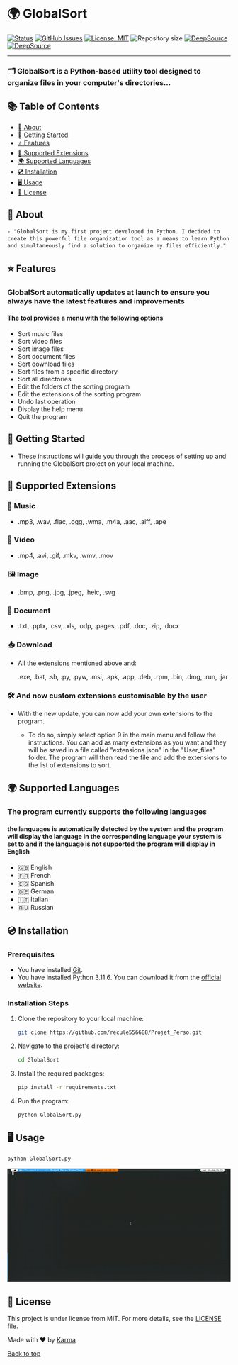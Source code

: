 # 🌍 GlobalSort

[![Status](https://img.shields.io/badge/status-active-success.svg)](placeholder)
[![GitHub Issues](https://img.shields.io/github/issues/recule556688/Projet_Perso)](https://github.com/recule556688/Projet_Perso/issues)
[![License: MIT](https://img.shields.io/badge/License-MIT-56BEB8.svg)](https://github.com/recule556688/Projet_Perso/blob/main/LICENSE)
![Repository size](https://img.shields.io/github/repo-size/recule556688/projet_perso?color=56BEB8)
[![DeepSource](https://app.deepsource.com/gh/recule556688/Projet_Perso.svg/?label=active+issues&show_trend=true&token=lfgj4HrvZJ4AkB9HGLVVa6K7)](https://app.deepsource.com/gh/recule556688/Projet_Perso/)
[![DeepSource](https://app.deepsource.com/gh/recule556688/Projet_Perso.svg/?label=resolved+issues&show_trend=true&token=lfgj4HrvZJ4AkB9HGLVVa6K7)](https://app.deepsource.com/gh/recule556688/Projet_Perso/)

---

### 🗂️ GlobalSort is a Python-based utility tool designed to organize files in your computer's directories...

## 📚 Table of Contents

- [📘 About](#-about)
- [🏁 Getting Started](#-getting-started)
- [⭐ Features](#-features)
- [🔌 Supported Extensions](#-supported-extensions)
- [🌍 Supported Languages](#-supported-languages)
- [💿 Installation](#-installation)
- [🖥️ Usage](#-usage)
- [📜 License](#-license)

## 📖 About

```plaintext
- "GlobalSort is my first project developed in Python. I decided to create this powerful file organization tool as a means to learn Python and simultaneously find a solution to organize my files efficiently."
```

## ⭐ Features

### GlobalSort automatically updates at launch to ensure you always have the latest features and improvements

#### The tool provides a menu with the following options

- Sort music files
- Sort video files
- Sort image files
- Sort document files
- Sort download files
- Sort files from a specific directory
- Sort all directories
- Edit the folders of the sorting program
- Edit the extensions of the sorting program
- Undo last operation
- Display the help menu
- Quit the program

## 🚀 Getting Started

- These instructions will guide you through the process of setting up and running the GlobalSort
    project on your local machine.

## 🔌 Supported Extensions

### 🎵 Music

- .mp3, .wav, .flac, .ogg, .wma, .m4a, .aac, .aiff, .ape

### 🎥 Video

- .mp4, .avi, .gif, .mkv, .wmv, .mov

### 🖼️ Image

- .bmp, .png, .jpg, .jpeg, .heic, .svg

### 📄 Document

- .txt, .pptx, .csv, .xls, .odp, .pages, .pdf, .doc, .zip, .docx

### 📥 Download

- All the extensions mentioned above and:

    .exe, .bat, .sh, .py, .pyw, .msi, .apk, .app, .deb, .rpm, .bin, .dmg, .run, .jar

### 🛠️ And now custom extensions customisable by the user

- With the new update, you can now add your own extensions to the program.

  - To do so, simply select option 9 in the main menu and follow the instructions. You can add as many extensions as you want and they will be saved in a file called "extensions.json" in the "User_files" folder. The program will then read the file and add the extensions to the list of extensions to sort.

## 🌍 Supported Languages

### The program currently supports the following languages

#### the languages is automatically detected by the system and the program will display the language in the corresponding language your system is set to and if the language is not supported the program will display in English

- 🇬🇧 English
- 🇫🇷 French
- 🇪🇸 Spanish
- 🇩🇪 German
- 🇮🇹 Italian
- 🇷🇺 Russian

## 💿 Installation

### Prerequisites

- You have installed [Git](https://git-scm.com/downloads).
- You have installed Python 3.11.6. You can download it from the [official website](https://www.python.org/downloads/).

### Installation Steps

1. Clone the repository to your local machine:

    ```bash
    git clone https://github.com/recule556688/Projet_Perso.git
    ```

2. Navigate to the project's directory:

    ```bash
    cd GlobalSort
    ```

3. Install the required packages:

    ```bash
    pip install -r requirements.txt
    ```

4. Run the program:

    ```bash
    python GlobalSort.py
    ```

## 🖥️ Usage

```py
python GlobalSort.py
```

![Usage Gif](./Assets/usage.gif)

## 📜 License

This project is under license from MIT. For more details, see the [LICENSE](LICENSE) file.

Made with ❤️ by [Karma](https://github.com/recule556688)

[Back to top](#top)
